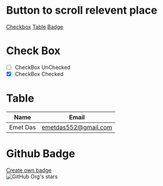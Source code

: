 # Button to scroll relevent place
[Checkbox](#checkbox)
[Table](#table)
[Badge](#badge)

<a name="checkbox"></a>
# Check Box
- [ ] CheckBox UnChecked
- [x] CheckBox Checked
# Table
Name | Email |
-----| ----- |
Emet Das | emetdas552@gmail.com

# Github Badge
[Create own badge](https://shields.io/)<br>
![GitHub Org's stars](https://img.shields.io/github/stars/emetdas?style=social)
